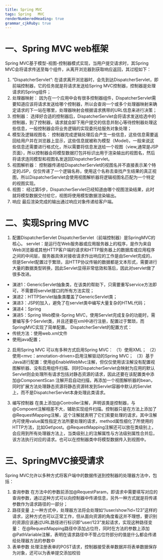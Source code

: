 ```yaml
---
title: Spring MVC
tags: Spring   MVC
renderNumberedHeading: true
grammar_cjkRuby: true
---
```


# 一、Spring MVC web框架
 Spring  MVC基于模型-视图-控制器模式实现，当用户提交请求时，其Spring MVC会将请求传送至每个组件，从离开浏览器到获取响应返回，其过程如下：
1. “DispatcherServlet”:
       在请求离开浏览器时，会先到达DispatcherServlet，即前端控制器，它的任务就是将请求发送给Spring MVC控制器，控制器是处理请求的Spring组件；
2.  处理器映射：
     因为在一个应用中会有很多控制器组件，DispatcherServlet需要知道应该将请求发送给哪个控制器，所以会查询一个或多个处理器映射来确定请求的下一站在哪里，处理器映射会根据请求携带的URL信息来进行决策；
3.  控制器：
    选择好合适的控制器后，DispatcherServlet会将请求发送给选中的控制器，到了控制器，请求就会卸下用户提交的信息并耐心等待控制器处理这些信息，一般控制器会将业务逻辑的实现委托给服务对象处理；
4. 模型及逻辑视图名：
   控制器完成逻辑处理后会产生一些信息，这些信息需要返回给用户并在浏览器上显示，这些信息就被称为模型（Model)，一般来说这些信息还需要进行格式化，所以需要将信息发送给一个视图（view,通常是JSP页面），所以控制器会将模型数据打包并标识出用于渲染输出的视图名，然后将请求连同模型和视图名发送回DispatcherServlet。
5. 视图解析器：
   控制器传递给DispatcherServlet的视图名并不直接表示某个特定的JSP，仅仅传递了一个逻辑名称，使用这个名称去查找产生结果的真正视图，所以DispatcherServlet会使用视图解析器将逻辑视图名匹配为一个特定的视图实现。
6. 视图：
   经过第5步，DispatcherServlet已经知道由哪个视图渲染结果，此时就将模型数据交付给它，视图将使用模型数据渲染输出。
7. 响应
   最后渲染完成的输出通过响应对象传递给客户端。

# 二、实现Spring MVC
1.  配置DispatcherServlet
   DispatcherServlet（前端控制器）是SpringMVC的核心。
   servlet：是运行在Web服务器或应用服务器上的程序，是作为来自Web浏览器或其他HTTP客户端的请求和HTTP服务器上的数据库或应用程序之间的中间层，服务器具体对接收请求作出响应的工作是由Servlet完成的，但是Servlet配置过于繁琐，且HTTP协议传输的数据都是文本形式，需要进行大量的数据类型转换，因此Servlet显得非常低效和落后，因此对servlet做了很多改进。
 - 演进1：GenericServlet抽象类，在该类的帮助下，只需要重写service方法即可，不需要将servlet接口的所有方法实现；
 - 演进2：HTTPServlet抽象类覆盖了GenericServlet类；
 - 演进3：JSP的加入，避免了在servlet类中编写大量复杂的HTML代码；
 - 演进4：Spring
 - 演进5：Spring Web模块-Spring MVC，使用Servlet完成复杂的功能时，需要编写多个Servlet类，并且还要在xml中进行注册，配置过于繁琐，而SpringMVC实现了简单配置。
  DispatcherServlet的配置方式：
 - 传统方法：使用web.xml文件
 - 使用java配置；
 
2. 启用Spring MVC
   可以有多种方式启用Spring MVC：
   （1）使用XML；
   （2）使用<mvc：annotation-driven>启用注解驱动的Spring MVC；
   （3）基于Java进行配置：使用@EnableWebMvc注解，但仅仅使用该注解没有配置视图解析器、没有启用组件扫描、同时DispatcherServlet会映射为应用的默认Servlet则会处理所有请求包括对静态资源的请求，因此还要在该配置类中添加@ComponentScan 注解开启自动扫描，再添加一个视图解析器的bean，同时扩展方法处理静态资源将静态资源转发到Servlet容器中默认的Servlet上，而不是DispatcherServlet本身处理此类请求。
   
3.  编写控制器
   在类上添加@Controller注解，声明该类是控制器，与@Compoent注解相差不大，辅助实现组件扫描。控制器只是在方法上添加了@RequestMapping注解，这个注解就表明了它们索要处理的请求，其中注解内可使用value属性指定方法所要处理的请求，method属性细化了所使用的HTTP方法，比如Get\post。@RequestMapping注解还可以放在类级别上，会应用到所有处理器方法上，当类级别上的注解属性与方法级别属性合并后，该方法执行对应的请求。也可以在控制器类中将模型数据传入到视图中。

# 三、SpringMVC接受请求
Spring MVC允许以多种方式将客户端中的数据传送到控制器的处理器方法中，包括：
 1. 查询参数
   在方法中的参数前添加@RequestParam，即请求中需要填写对应的查询参数，通过这种方式可以向控制器中传递信息，另外一种方式就是将传递参数作为请求路径的一部分；
 2. 路径变量
   上一种方式中，处理器方法将会处理如“/user/show?id=123”这样的请求，这种方式也可以正常工作，但从面向资源的角度看这并不理想，要识别的资源应该通过URL路径进行标识即“user/123”发起请求，实现这种路径变量：
   在@RequestMapping路径中添加占位符，同时在方法的参数上添加@PathVariable注解，表明在请求路径中不管占位符部分的值是什么都会传递给处理器方法的参数中
 3. 表单参数
   处理注册表单的POST请求，控制器接受表单数据并将表单数据保存为对象，还可以为表单提交添加校验

